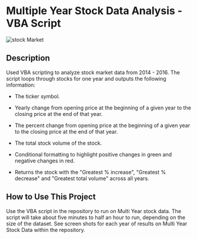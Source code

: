 # Multiple Year Stock Data Analysis - VBA Script

![stock Market](VBA_challenge/Stock_Data_2016.png)

## Description
Used VBA scripting to analyze stock market data from 2014 - 2016. The script loops through stocks for one year and outputs the following information:

  * The ticker symbol.

  * Yearly change from opening price at the beginning of a given year to the closing price at the end of that year.

  * The percent change from opening price at the beginning of a given year to the closing price at the end of that year.

  * The total stock volume of the stock.

  * Conditional formatting to highlight positive changes in green and negative changes in red.

  * Returns the stock with the "Greatest % increase", "Greatest % decrease" and "Greatest total volume" across all years. 

## How to Use This Project
Use the VBA script in the repository to run on Multi Year stock data. The script will take about five minutes to half an hour to run, depending on the size of the dataset. See screen shots for each year of results on Multi Year Stock Data within the repository.
